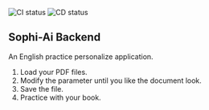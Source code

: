 ![CI status](https://github.com/rafanegrette/sophi-ai-backend/actions/workflows/gradle.yml/badge.svg)
![CD status](https://github.com/rafanegrette/sophi-ai-backend/actions/workflows/aws.yml/badge.svg)


## Sophi-Ai Backend

An English practice personalize application.

1. Load your PDF files.
2. Modify the parameter until you like the document look.
3. Save the file.
4. Practice with your book.